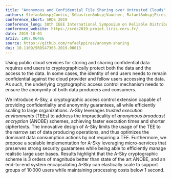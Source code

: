 ```yaml
---
title: "Anonymous and Confidential File Sharing over Untrusted Clouds"
authors: Stefan&nbsp;Contiu, Sébastien&nbsp;Vaucher, Rafael&nbsp;Pires, Marcelo&nbsp;Pasin, Pascal&nbsp;Felber, Laurent&nbsp;Réveillère
conference_short: SRDS 2019
conference_long: 38th IEEE International Symposium on Reliable Distributed Systems, Lyon, France, 2019
conference_website: https://srds2019.projet.liris.cnrs.fr/
date: 2019-10-01
arxiv: 1907.06466
source: https://github.com/rafaelppires/anonym-sharing
doi: 10.1109/SRDS47363.2019.00013
---
```

Using public cloud services for storing and sharing confidential data requires end users to cryptographically protect both the data and the access to the data.
In some cases, the identity of end users needs to remain confidential against the cloud provider and fellow users accessing the data.
As such, the underlying cryptographic access control mechanism needs to ensure the anonymity of both data producers and consumers.

We introduce <span class="small-caps">A-Sky</span>, a cryptographic access control extension capable of providing confidentiality and anonymity guarantees, all while efficiently scaling to large organizations.
<span class="small-caps">A-Sky</span> leverages _trusted execution environments_ (TEEs) to address the impracticality of _anonymous broadcast encryption_ (ANOBE) schemes, achieving faster execution times and shorter ciphertexts.
The innovative design of <span class="small-caps">A-Sky</span> limits the usage of the TEE to the narrow set of data producing operations, and thus optimizes the dominant data consumption actions by not requiring a TEE.
Furthermore, we propose a scalable implementation for <span class="small-caps">A-Sky</span> leveraging micro-services that preserves strong security guarantees while being able to efficiently manage realistic large user bases.
Results highlight that the <span class="small-caps">A-Sky</span> cryptographic scheme is 3 orders of magnitude better than state of the art ANOBE, and an end-to-end system encapsulating <span class="small-caps">A-Sky</span> can elastically scale to support groups of 10&thinsp;000 users while maintaining processing costs below 1 second.
